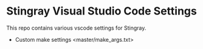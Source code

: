 Stingray Visual Studio Code Settings
====================================

This repo contains various vscode settings for Stingray.

- Custom make settings <master/make_args.txt>